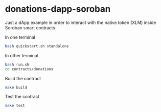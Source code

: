 # donations-dapp-soroban
Just a dApp example in order to interact with the native token (XLM) inside Soroban smart contracts

In one terminal
```bash
bash quickstart.sh standalone
```

In other terminal
```bash
bash run.sh
cd contracts/donations
```

Build the contract
```bash
make build
```

Test the contract
```bash
make test
```
